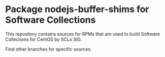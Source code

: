 # Package nodejs-buffer-shims for Software Collections

This repository contains sources for RPMs that are used
to build Software Collections for CentOS by SCLo SIG.

Find other branches for specific sources.
